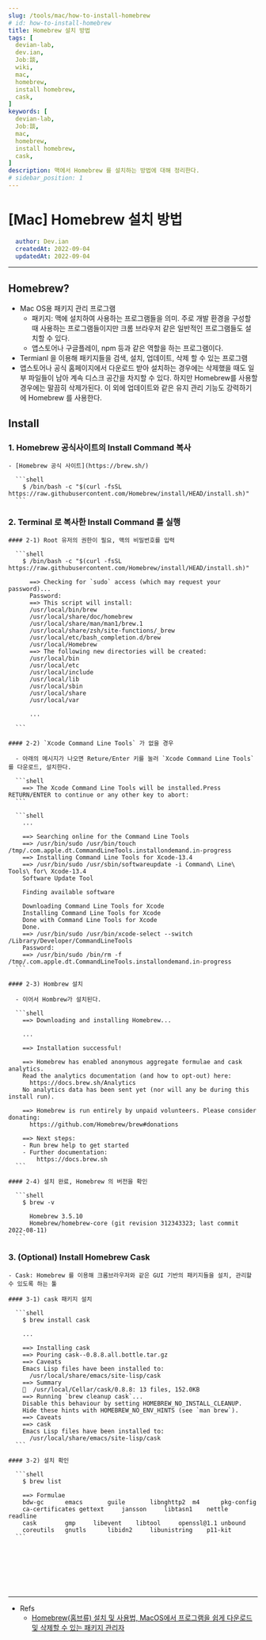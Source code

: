```yaml
---
slug: /tools/mac/how-to-install-homebrew
# id: how-to-install-homebrew
title: Homebrew 설치 방법
tags: [
  devian-lab, 
  dev.ian,
  Jobː談,
  wiki,
  mac,
  homebrew,
  install homebrew,
  cask,
]
keywords: [
  devian-lab,
  Jobː談,
  mac,
  homebrew,
  install homebrew,
  cask,
]
description: 맥에서 Homebrew 를 설치하는 방법에 대해 정리한다.
# sidebar_position: 1
---
```


<!--title -->
# [Mac] Homebrew 설치 방법
<!--//title -->

<!-- 
```json
{
  "author": "Dev.ian",
  "createdAt": "2022-09-04",
  "updatedAt": "2022-09-04"
}
``` 
-->

```yaml
  author: Dev.ian
  createdAt: 2022-09-04
  updatedAt: 2022-09-04
```

---

## Homebrew?

  - Mac OS용 패키지 관리 프로그램
    + 패키지: 맥에 설치하여 사용하는 프로그램들을 의미. 주로 개발 환경을 구성할 때 사용하는 프로그램들이지만 크롬 브라우저 같은 일반적인 프로그램들도 설치할 수 있다.
    + 앱스토어나 구글플레이, npm 등과 같은 역할을 하는 프로그램이다.
  - Termianl 을 이용해 패키지들을 검색, 설치, 업데이트, 삭제 할 수 있는 프로그램
  - 앱스토어나 공식 홈페이지에서 다운로드 받아 설치하는 경우에는 삭제했을 때도 일부 파일들이 남아 계속 디스크 공간을 차지할 수 있다. 하지만 Homebrew를 사용할 경우에는 말끔히 삭제가된다. 이 외에 업데이트와 같은 유지 관리 기능도 강력하기에 Homebrew 를 사용한다.


## Install

  ### 1. Homebrew 공식사이트의 Install Command 복사
    
    - [Homebrew 공식 사이트](https://brew.sh/)
    
      ```shell
        $ /bin/bash -c "$(curl -fsSL https://raw.githubusercontent.com/Homebrew/install/HEAD/install.sh)"
      ```
    
  ### 2. Terminal 로 복사한 Install Command 를 실행
    
    #### 2-1) Root 유저의 권한이 필요, 맥의 비밀번호를 입력
        
      ```shell
        $ /bin/bash -c "$(curl -fsSL https://raw.githubusercontent.com/Homebrew/install/HEAD/install.sh)"
          
          ==> Checking for `sudo` access (which may request your password)...
          Password:
          ==> This script will install:
          /usr/local/bin/brew
          /usr/local/share/doc/homebrew
          /usr/local/share/man/man1/brew.1
          /usr/local/share/zsh/site-functions/_brew
          /usr/local/etc/bash_completion.d/brew
          /usr/local/Homebrew
          ==> The following new directories will be created:
          /usr/local/bin
          /usr/local/etc
          /usr/local/include
          /usr/local/lib
          /usr/local/sbin
          /usr/local/share
          /usr/local/var
        
          ...
      
      ```
        
    #### 2-2) `Xcode Command Line Tools` 가 없을 경우
      
      - 아래의 메시지가 나오면 Reture/Enter 키를 눌러 `Xcode Command Line Tools`를 다운로드, 설치한다.

      ```shell
        ==> The Xcode Command Line Tools will be installed.Press RETURN/ENTER to continue or any other key to abort:
      ```
      
      ```shell
        ...
        
        ==> Searching online for the Command Line Tools
        ==> /usr/bin/sudo /usr/bin/touch /tmp/.com.apple.dt.CommandLineTools.installondemand.in-progress
        ==> Installing Command Line Tools for Xcode-13.4
        ==> /usr/bin/sudo /usr/sbin/softwareupdate -i Command\ Line\ Tools\ for\ Xcode-13.4
        Software Update Tool
        
        Finding available software
        
        Downloading Command Line Tools for Xcode
        Installing Command Line Tools for Xcode
        Done with Command Line Tools for Xcode
        Done.
        ==> /usr/bin/sudo /usr/bin/xcode-select --switch /Library/Developer/CommandLineTools
        Password:
        ==> /usr/bin/sudo /bin/rm -f /tmp/.com.apple.dt.CommandLineTools.installondemand.in-progress
      ```
        
    #### 2-3) Hombrew 설치

      - 이어서 Hombrew가 설치된다.
        
      ```shell
        ==> Downloading and installing Homebrew...
        
        ...
        
        ==> Installation successful!
        
        ==> Homebrew has enabled anonymous aggregate formulae and cask analytics.
        Read the analytics documentation (and how to opt-out) here:
          https://docs.brew.sh/Analytics
        No analytics data has been sent yet (nor will any be during this install run).
        
        ==> Homebrew is run entirely by unpaid volunteers. Please consider donating:
          https://github.com/Homebrew/brew#donations
        
        ==> Next steps:
        - Run brew help to get started
        - Further documentation:
            https://docs.brew.sh
      ```
        
    #### 2-4) 설치 완료, Homebrew 의 버전을 확인
        
      ```shell
        $ brew -v

          Homebrew 3.5.10
          Homebrew/homebrew-core (git revision 312343323; last commit 2022-08-11)
      ```


  ### 3. (Optional) Install Homebrew Cask
  
    - Cask: Homebrew 를 이용해 크롬브라우저와 같은 GUI 기반의 패키지들을 설치, 관리할 수 있도록 하는 툴
    
    #### 3-1) cask 패키지 설치
        
      ```shell
        $ brew install cask

        ...
        
        ==> Installing cask
        ==> Pouring cask--0.8.8.all.bottle.tar.gz
        ==> Caveats
        Emacs Lisp files have been installed to:
          /usr/local/share/emacs/site-lisp/cask
        ==> Summary
        🍺  /usr/local/Cellar/cask/0.8.8: 13 files, 152.0KB
        ==> Running `brew cleanup cask`...
        Disable this behaviour by setting HOMEBREW_NO_INSTALL_CLEANUP.
        Hide these hints with HOMEBREW_NO_ENV_HINTS (see `man brew`).
        ==> Caveats
        ==> cask
        Emacs Lisp files have been installed to:
          /usr/local/share/emacs/site-lisp/cask
      ```
        
    #### 3-2) 설치 확인
        
      ```shell
        $ brew list 

        ==> Formulae
        bdw-gc		emacs		guile		libnghttp2	m4		pkg-config
        ca-certificates	gettext		jansson		libtasn1	nettle		readline
        cask		gmp		libevent	libtool		openssl@1.1	unbound
        coreutils	gnutls		libidn2		libunistring	p11-kit
      ```





<br /><br /><br /><br /><br />

---
- Refs
    + [Homebrew(홈브류) 설치 및 사용법, MacOS에서 프로그램을 쉽게 다운로드 및 삭제할 수 있는 패키지 관리자](https://whitepaek.tistory.com/3)
